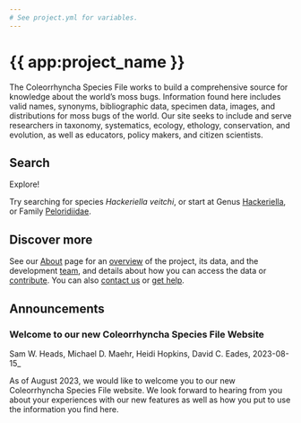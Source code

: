 ```yaml
---
# See project.yml for variables.
---
```


# {{ app:project_name }}
The Coleorrhyncha Species File works to build a comprehensive source for knowledge about the world’s moss bugs. Information found here includes valid names, synonyms, bibliographic data, specimen data, images, and distributions for moss bugs of the world. Our site seeks to include and serve researchers in taxonomy, systematics, ecology, ethology, conservation, and evolution, as well as educators, policy makers, and citizen scientists.

## Search

<autocomplete-otu class="w-80 place-content-center" placeholder="Search by taxon name"/>

Explore!

Try searching for species _Hackeriella veitchi_, or start at Genus [Hackeriella]({{app:project_url}}/otu/915535/overview),  or Family [Peloridiidae]({{app:project_url}}/otu/915518/overview).

## Discover more
See our [About](about) page for an [overview](about#overview) of the project, its data, and the development [team](about#team), and details about how you can access the data or [contribute](about#contribute-or-get-help). You can also [contact us](about#contribute-or-get-help) or [get help](about#contribute-or-get-help). 

## Announcements
### Welcome to our new Coleorrhyncha Species File Website
Sam W. Heads, Michael D. Maehr, Heidi Hopkins, David C. Eades, 2023-08-15_
<p>As of August 2023, we would like to welcome you to our new Coleorrhyncha Species File website. We look forward to hearing from you about your experiences with our new features as well as how you put to use the information you find here.
</p>

